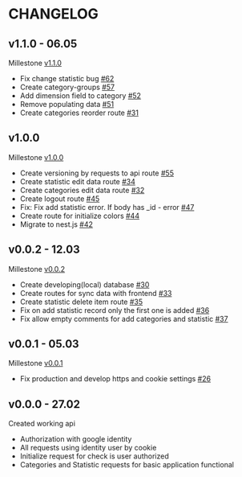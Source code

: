 # CHANGELOG

## v1.1.0 - 06.05

Millestone [v1.1.0](https://github.com/ltlaitoff/counter-backend/milestone/4)

- Fix change statistic bug [#62](https://github.com/ltlaitoff/counter-backend/issues/62)
- Create category-groups [#57](https://github.com/ltlaitoff/counter-backend/issues/57)
- Add dimension field to category [#52](https://github.com/ltlaitoff/counter-backend/issues/52)
- Remove populating data [#51](https://github.com/ltlaitoff/counter-backend/issues/51)
- Create categories reorder route [#31](https://github.com/ltlaitoff/counter-backend/issues/31)

## v1.0.0

Millestone [v1.0.0](https://github.com/ltlaitoff/counter-backend/milestone/3)

- Create versioning by requests to api route [#55](https://github.com/ltlaitoff/counter-backend/issues/55)
- Create statistic edit data route [#34](https://github.com/ltlaitoff/counter-backend/issues/34)
- Create categories edit data route [#32](https://github.com/ltlaitoff/counter-backend/issues/32)
- Create logout route [#45](https://github.com/ltlaitoff/counter-backend/issues/45)
- Fix: Fix add statistic error. If body has \_id - error [#47](https://github.com/ltlaitoff/counter-backend/issues/47)
- Create route for initialize colors [#44](https://github.com/ltlaitoff/counter-backend/issues/44)
- Migrate to nest.js [#42](https://github.com/ltlaitoff/counter-backend/issues/42)

## v0.0.2 - 12.03

Millestone [v0.0.2](https://github.com/ltlaitoff/counter-backend/milestone/2)

- Create developing(local) database [#30](https://github.com/ltlaitoff/counter-backend/issues/30)
- Create routes for sync data with frontend [#33](https://github.com/ltlaitoff/counter-backend/issues/33)
- Create statistic delete item route [#35](https://github.com/ltlaitoff/counter-backend/issues/35)
- Fix on add statistic record only the first one is added [#36](https://github.com/ltlaitoff/counter-backend/issues/36)
- Fix allow empty comments for add categories and statistic [#37](https://github.com/ltlaitoff/counter-backend/issues/37)

## v0.0.1 - 05.03

Millestone [v0.0.1](https://github.com/ltlaitoff/counter-backend/milestone/1)

- Fix production and develop https and cookie settings [#26](https://github.com/ltlaitoff/counter-backend/issues/26)

## v0.0.0 - 27.02

Created working api

- Authorization with google identity
- All requests using identity user by cookie
- Initialize request for check is user authorized
- Categories and Statistic requests for basic application functional
